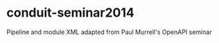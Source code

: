 conduit-seminar2014
===================

Pipeline and module XML adapted from Paul Murrell's OpenAPI seminar
